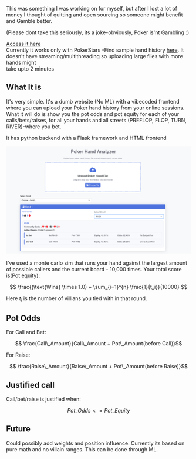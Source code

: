 This was something I was working on for myself, but after I lost a lot of money I thought of quitting and  open sourcing so someone might benefit and Gamble better.  

(Please dont take this seriously, its a joke-obviously, Poker is'nt Gambling :)

[Access it here](https://pokerbizz.onrender.com/)  
Currently it works only with PokerStars -Find sample hand history [here](hands.txt). It doesn't have streaming/multithreading so uploading large files with more hands might  
 take upto 2 minutes
## What It is

It's very simple. It's a dumb website (No ML) with a vibecoded frontend where you can upload your Poker hand history from your online sessions.
What it will do is show you the pot odds and pot equity for each of your calls/bets/raises, for all your hands and all streets (PREFLOP, FLOP, TURN, RIVER)-where you bet.

It has python backend with a Flask framework and HTML frontend

![Heres how it works](sample.png)

I've used a monte carlo sim that runs your hand against the largest amount of possible callers and the current board - 10,000 times. 
Your total score is(Pot equity):
```math

    \frac{(\text{Wins} \times 1.0) + \sum_{i=1}^{n} \frac{1}{t_i}}{10000}

```

Here $t_i$ is the number of villians you tied with in that round.

## Pot Odds

For Call and Bet:
```math
     
    \frac{Call\_Amount}{Call\_Amount + Pot\_Amount(before Call)}
```

For Raise:
```math
     
     \frac{Raise\_Amount}{Raise\_Amount + Pot\_Amount(before Raise)}
```

## Justified call

Call/bet/raise is justified when:


```math
    Pot\_Odds<=Pot\_Equity
```
## Future 

Could possibly add weights and position influence. Currently its based on pure math and no villain ranges. This can be done through ML.













